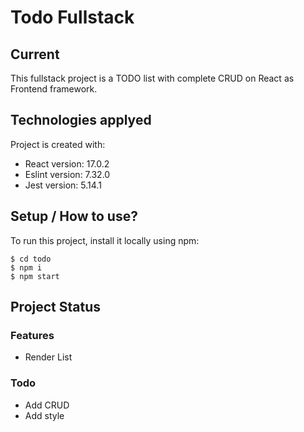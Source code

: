 
# Todo Fullstack

## Current
This fullstack project is a TODO list with complete CRUD on React as Frontend framework.
	
## Technologies applyed
Project is created with:
* React version: 17.0.2
* Eslint version: 7.32.0
* Jest version: 5.14.1
	
## Setup / How to use?
To run this project, install it locally using npm:

```
$ cd todo
$ npm i
$ npm start
```

## Project Status
### Features
* Render List
### Todo
* Add CRUD
* Add style
<!-- * Connect Client to Sever -->
